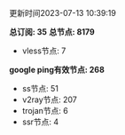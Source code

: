 更新时间2023-07-13 10:39:19

**总订阅: 35**
**总节点: 8179**
- vless节点: 7

**google ping有效节点: 268**
- ss节点: 51
- v2ray节点: 207
- trojan节点: 6
- ssr节点: 4
